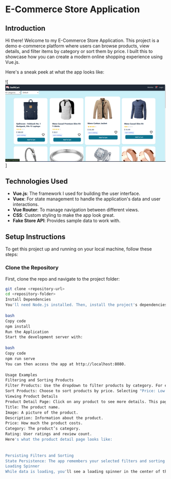 
# E-Commerce Store Application

## Introduction

Hi there! Welcome to my E-Commerce Store Application. This project is a demo e-commerce platform where users can browse products, view details, and filter items by category or sort them by price. I built this to showcase how you can create a modern online shopping experience using Vue.js.

Here's a sneak peek at what the app looks like:

![![App Preview](public/store.png)]

## Technologies Used

- **Vue.js**: The framework I used for building the user interface.
- **Vuex**: For state management to handle the application's data and user interactions.
- **Vue Router**: To manage navigation between different views.
- **CSS**: Custom styling to make the app look great.
- **Fake Store API**: Provides sample data to work with.

## Setup Instructions

To get this project up and running on your local machine, follow these steps:

### Clone the Repository

First, clone the repo and navigate to the project folder:

```bash
git clone <repository-url>
cd <repository-folder>
Install Dependencies
You'll need Node.js installed. Then, install the project's dependencies:

bash
Copy code
npm install
Run the Application
Start the development server with:

bash
Copy code
npm run serve
You can then access the app at http://localhost:8080.

Usage Examples
Filtering and Sorting Products
Filter Products: Use the dropdown to filter products by category. For example, if you select "Electronics," only electronic items will be shown.
Sort Products: Choose to sort products by price. Selecting "Price: Low to High" will display products starting from the least expensive.
Viewing Product Details
Product Detail Page: Click on any product to see more details. This page shows:
Title: The product name.
Image: A picture of the product.
Description: Information about the product.
Price: How much the product costs.
Category: The product’s category.
Rating: User ratings and review count.
Here's what the product detail page looks like:


Persisting Filters and Sorting
State Persistence: The app remembers your selected filters and sorting options thanks to Vuex, so you won’t lose your preferences if you navigate around or refresh the page.
Loading Spinner
While data is loading, you'll see a loading spinner in the center of the screen: